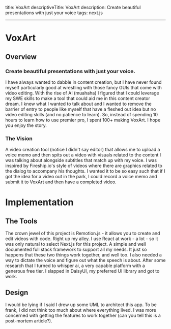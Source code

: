 title: VoxArt
descriptiveTitle: VoxArt
description: Create beautiful presentations with just your voice
tags: next.js

---

# VoxArt

## Overview

### Create beautiful presentations with just your voice.

I have always wanted to dabble in content creation, but I have never found myself particularly good at wrestling with those fancy GUIs that come with video editing. With the rise of AI (muahaha) I figured that I could leverage my SWE skills to make a tool that could aid me in this content creator dream. I knew what I wanted to talk about and I wanted to remove the barrier of entry to people like myself that have a fleshed out idea but no video editing skills (and no patience to learn). So, instead of spending 10 hours to learn how to use premier pro, I spent 100+ making VoxArt. I hope you enjoy the story.

### The Vision

A video creation tool (notice I didn't say editor) that allows me to upload a voice memo and then spits out a video with visuals related to the content I was talking about alongside subtitles that match up with my voice. I was inspired by Fireship.io's style of videos where there are graphics related to the dialog to accompany his thoughts. I wanted it to be so easy such that if I got the idea for a video out in the park, I could record a voice memo and submit it to VoxArt and then have a completed video.

# Implementation

## The Tools

The crown jewel of this project is Remotion.js - it allows you to create and edit videos with code. Right up my alley. I use React at work - a lot - so it was only natural to select Next.js for this project. A simple and well documented full stack framework to support all my needs. It just so happens that these two things work together, and well too. I also needed a way to dictate the voice and figure out what the speech is about. After some research that I turned to whisper ai, a very capable platform with a generous free tier. I slapped in DaisyUI, my preferred UI library and got to work.

## Design

I would be lying if I said I drew up some UML to architect this app. To be frank, I did not think too much about where everything lived. I was more concerned with getting the features to work together (can you tell this is a post-mortem article?).